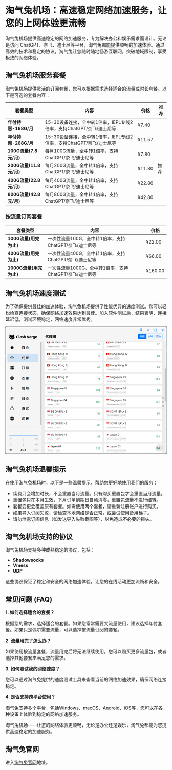 # 淘气兔机场：高速稳定网络加速服务，让您的上网体验更流畅

淘气兔机场提供高速稳定的网络加速服务，专为解决办公和娱乐需求而设计。无论是访问 ChatGPT、奈飞、迪士尼等平台，淘气兔都能提供顺畅的加速体验。通过高效的技术和稳定的协议，淘气兔让您随时随地畅游互联网，突破地域限制，享受极致的网络体验。

## 淘气兔机场服务套餐

淘气兔机场提供灵活的订阅套餐，您可以根据需求选择适合的流量或时长套餐。以下是可选的套餐内容：

| 套餐类型           | 内容                                        | 价格    | 推荐 |
|------------------|-------------------------------------------|-------|------|
| **年付特惠-168G/月** | 15-30设备连接，全中转1倍率，IEPL专线2倍率，支持ChatGPT/奈飞/迪士尼等 | ¥7.40  |      |
| **年付特惠-268G/月** | 15-30设备连接，全中转1倍率，IEPL专线2倍率，支持ChatGPT/奈飞/迪士尼等 | ¥11.57 |      |
| **100G流量(7.8元/月)** | 每月100G流量，全中转1倍率，支持ChatGPT/奈飞/迪士尼等 | ¥7.80  |      |
| **200G流量(11.8元/月)** | 每月200G流量，全中转1倍率，支持ChatGPT/奈飞/迪士尼等 | ¥11.80 | 推荐 |
| **400G流量(22.8元/月)** | 每月400G流量，全中转1倍率，支持ChatGPT/奈飞/迪士尼等 | ¥22.80 |      |
| **800G流量(42.8元/月)** | 每月800G流量，全中转1倍率，支持ChatGPT/奈飞/迪士尼等 | ¥42.80 |      |

### 按流量订阅套餐

| 套餐类型           | 内容                                        | 价格    |
|------------------|-------------------------------------------|-------|
| **100G流量(用完为止)** | 一次性流量100G，全中转1倍率，支持ChatGPT/奈飞/迪士尼等 | ¥22.00 |
| **400G流量(用完为止)** | 一次性流量400G，全中转1倍率，支持ChatGPT/奈飞/迪士尼等 | ¥66.00 |
| **1000G流量(用完为止)** | 一次性流量1000G，全中转1倍率，支持ChatGPT/奈飞/迪士尼等 | ¥160.00 |

## 淘气兔机场速度测试

为了确保提供最佳的加速体验，淘气兔机场提供了性能优异的速度测试。您可以轻松检查连接状态，确保网络加速效果达到最佳。加入软件测试后，结果表明，连接延迟低，测试环境稳定，网络速度非常优秀。

![淘气兔机场速度测试](1743497498.png)

## 淘气兔机场温馨提示

在使用淘气兔机场时，以下是一些温馨提示，帮助您更好地使用我们的服务：

- 续费只会增加时长，不会重置当月流量。只有购买重置包才会重置当月流量。
- 重置包只在本月生效，下月订单到期日自动清零，重置包流量不进行结转。
- 套餐变更会覆盖原有套餐。如需使用两个套餐，请重新注册账户进行购买。
- 如果导入订阅失败，请检查本地网络是否正常，或尝试使用备用梯子。
- 请勿泄露订阅信息（如发送导入失败截图等），以免造成不必要的损失。

## 淘气兔机场支持的协议

淘气兔机场支持多种成熟稳定的协议，包括：

- **Shadowsocks**
- **Vmess**
- **UDP**

这些协议保证了稳定和安全的网络加速体验，让您的在线活动更加流畅和安全。

## 常见问题 (FAQ)

**1. 如何选择适合的套餐？**

根据您的需求，选择适合的套餐。如果您常常需要大流量使用，建议选择年付套餐。如果只是偶尔需要流量，可以选择按流量订阅的套餐。

**2. 流量用完了怎么办？**

如果使用按流量套餐，流量用完后将无法继续使用。您可以购买更多流量包，或者选择其他套餐来满足您的需求。

**3. 如何测试我的网络速度？**

您可以通过淘气兔提供的速度测试工具来查看当前的网络加速效果，确保网络连接稳定。

**4. 是否支持跨平台使用？**

淘气兔支持多个平台，包括Windows、macOS、Android、iOS等，您可以在各种设备上体验到稳定的网络加速服务。

淘气兔机场——让您的网络体验更顺畅，无论是办公还是娱乐，淘气兔都能为您提供高速稳定的加速服务。

## 淘气兔官网

进入[淘气兔官网](https://jump.p6p.net/300)地址。
